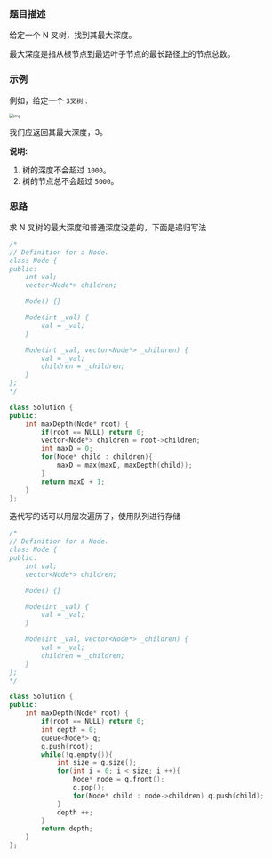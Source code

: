 

### 题目描述

给定一个 N 叉树，找到其最大深度。

最大深度是指从根节点到最远叶子节点的最长路径上的节点总数。

### 示例

例如，给定一个 `3叉树` :

 

<img src="https://assets.leetcode-cn.com/aliyun-lc-upload/uploads/2018/10/12/narytreeexample.png" alt="img" style="zoom:50%;" />

 

我们应返回其最大深度，3。

**说明:**

1. 树的深度不会超过 `1000`。
2. 树的节点总不会超过 `5000`。

### 思路

求 N 叉树的最大深度和普通深度没差的，下面是递归写法

```C++
/*
// Definition for a Node.
class Node {
public:
    int val;
    vector<Node*> children;

    Node() {}

    Node(int _val) {
        val = _val;
    }

    Node(int _val, vector<Node*> _children) {
        val = _val;
        children = _children;
    }
};
*/

class Solution {
public:
    int maxDepth(Node* root) {
        if(root == NULL) return 0;
        vector<Node*> children = root->children;
        int maxD = 0;
        for(Node* child : children){
            maxD = max(maxD, maxDepth(child));
        }
        return maxD + 1;
    }
};
```

迭代写的话可以用层次遍历了，使用队列进行存储

```C++
/*
// Definition for a Node.
class Node {
public:
    int val;
    vector<Node*> children;

    Node() {}

    Node(int _val) {
        val = _val;
    }

    Node(int _val, vector<Node*> _children) {
        val = _val;
        children = _children;
    }
};
*/

class Solution {
public:
    int maxDepth(Node* root) {
        if(root == NULL) return 0;
        int depth = 0;
        queue<Node*> q; 
        q.push(root);
        while(!q.empty()){
            int size = q.size();
            for(int i = 0; i < size; i ++){
                Node* node = q.front();
                q.pop();
                for(Node* child : node->children) q.push(child);
            }
            depth ++;
        }
        return depth;
    }
};
```

